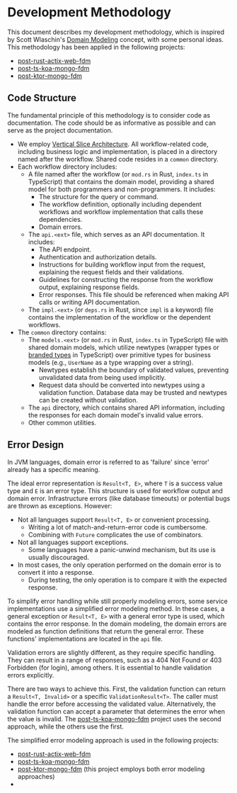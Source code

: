 # Development Methodology

This document describes my development methodology, which is inspired by Scott Wlaschin's [Domain Modeling](https://pragprog.com/titles/swdddf/domain-modeling-made-functional/) concept, with some personal ideas. This methodology has been applied in the following projects:

- [post-rust-actix-web-fdm](services/post-rust-actix-web-fdm)
- [post-ts-koa-mongo-fdm](services/post-ts-koa-mongo-fdm)
- [post-ktor-mongo-fdm](./services/post-ktor-mongo-fdm)

## Code Structure

The fundamental principle of this methodology is to consider code as documentation. The code should be as informative as possible and can serve as the project documentation.

* We employ [Vertical Slice Architecture](https://jimmybogard.com/vertical-slice-architecture/). All workflow-related code, including business logic and implementation, is placed in a directory named after the workflow. Shared code resides in a `common` directory.
* Each workflow directory includes:
  * A file named after the workflow (or `mod.rs` in Rust, `index.ts` in TypeScript) that contains the domain model, providing a shared model for both programmers and non-programmers. It includes:
    * The structure for the query or command.
    * The workflow definition, optionally including dependent workflows and workflow implementation that calls these dependencies.
    * Domain errors.
  * The `api.<ext>` file, which serves as an API documentation. It includes:
    * The API endpoint.
    * Authentication and authorization details.
    * Instructions for building workflow input from the request, explaining the request fields and their validations.
    * Guidelines for constructing the response from the workflow output, explaining response fields.
    * Error responses.
    This file should be referenced when making API calls or writing API documentation.
  * The `impl.<ext>` (or `deps.rs` in Rust, since `impl` is a keyword) file contains the implementation of the workflow or the dependent workflows.
* The `common` directory contains:
  * The `models.<ext>` (or `mod.rs` in Rust, `index.ts` in TypeScript) file with shared domain models, which utilize newtypes (wrapper types or [branded types](https://www.typescriptlang.org/play?q=370#example/nominal-typing) in TypeScript) over primitive types for business models (e.g., `UserName` as a type wrapping over a string).
    * Newtypes establish the boundary of validated values, preventing unvalidated data from being used implicitly.
    * Request data should be converted into newtypes using a validation function. Database data may be trusted and newtypes can be created without validation.
  * The `api` directory, which contains shared API information, including the responses for each domain model's invalid value errors.
  * Other common utilities.

## Error Design

In JVM languages, domain error is referred to as 'failure' since 'error' already has a specific meaning.

The ideal error representation is `Result<T, E>`, where `T` is a success value type and `E` is an error type. This structure is used for workflow output and domain error. Infrastructure errors (like database timeouts) or potential bugs are thrown as exceptions. However:

* Not all languages support `Result<T, E>` or convenient processing.
  * Writing a lot of match-and-return-error code is cumbersome.
  * Combining with `Future` complicates the use of combinators.
* Not all languages support exceptions.
  * Some languages have a panic-unwind mechanism, but its use is usually discouraged.
* In most cases, the only operation performed on the domain error is to convert it into a response.
  * During testing, the only operation is to compare it with the expected response.

To simplify error handling while still properly modeling errors, some service implementations use a simplified error modeling method. In these cases, a general exception or `Result<T, E>` with a general error type is used, which contains the error response. In the domain modeling, the domain errors are modeled as function definitions that return the general error. These functions' implementations are located in the `api` file.

Validation errors are slightly different, as they require specific handling. They can result in a range of responses, such as a 404 Not Found or 403 Forbidden (for login), among others. It is essential to handle validation errors explicitly.

There are two ways to achieve this. First, the validation function can return a `Result<T, Invalid>` or a specific `ValidationResult<T>`. The caller must handle the error before accessing the validated value. Alternatively, the validation function can accept a parameter that determines the error when the value is invalid. The [post-ts-koa-mongo-fdm](./services/post-ts-koa-mongo-fdm) project uses the second approach, while the others use the first.

The simplified error modeling approach is used in the following projects:

- [post-rust-actix-web-fdm](./services/post-rust-actix-web-fdm)
- [post-ts-koa-mongo-fdm](./services/post-ts-koa-mongo-fdm)
- [post-ktor-mongo-fdm](./services/post-ktor-mongo-fdm) (this project employs both error modeling approaches)
- 